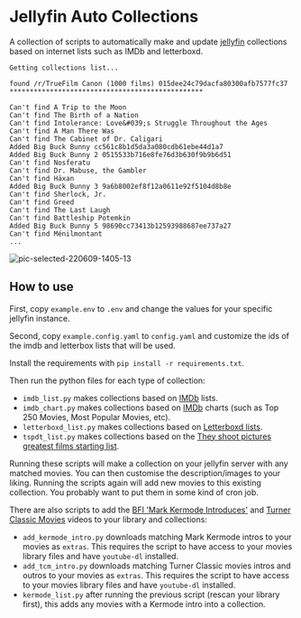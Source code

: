 # Jellyfin Auto Collections

A collection of scripts to automatically make and update [jellyfin](jellyfin.org) collections based on internet lists such as IMDb and letterboxd.

```
Getting collections list...

found /r/TrueFilm Canon (1000 films) 015dee24c79dacfa80300afb7577fc37
************************************************

Can't find A Trip to the Moon
Can't find The Birth of a Nation
Can't find Intolerance: Love&#039;s Struggle Throughout the Ages
Can't find A Man There Was
Can't find The Cabinet of Dr. Caligari
Added Big Buck Bunny cc561c8b1d5da3a080cdb61ebe44d1a7
Added Big Buck Bunny 2 0515533b716e8fe76d3b630f9b9b6d51
Can't find Nosferatu
Can't find Dr. Mabuse, the Gambler
Can't find Häxan
Added Big Buck Bunny 3 9a6b8002ef8f12a0611e92f5104d8b8e
Can't find Sherlock, Jr.
Can't find Greed
Can't find The Last Laugh
Can't find Battleship Potemkin
Added Big Buck Bunny 5 98690cc73413b12593988687ee737a27
Can't find Ménilmontant
...
```

![pic-selected-220609-1405-13](https://user-images.githubusercontent.com/13795113/172853971-8b5ab33b-58a9-4073-8a28-c471e9710cdc.png)

## How to use

First, copy `example.env` to `.env` and change the values for your specific jellyfin instance.

Second, copy `example.config.yaml` to `config.yaml` and customize the ids of the imdb and letterbox lists that will be used.

Install the requirements with `pip install -r requirements.txt`.

Then run the python files for each type of collection:

- `imdb_list.py` makes collections based on [IMDb](www.imdb.com) lists.
- `imdb_chart.py` makes collections based on [IMDb](www.imdb.com) charts (such as Top 250 Movies, Most Popular Movies, etc).
- `letterboxd_list.py` makes collections based on [Letterboxd lists](https://letterboxd.com/lists/).
- `tspdt_list.py` makes collections based on the [They shoot pictures greatest films starting list](https://www.theyshootpictures.com/gf1000_startinglist_table.php).

Running these scripts will make a collection on your jellyfin server with any matched movies. You can then customise the description/images to your liking. Running the scripts again will add new movies to this existing collection. You probably want to put them in some kind of cron job.

There are also scripts to add the [BFI 'Mark Kermode Introduces'](https://www.youtube.com/watch?v=2duv-rLkt0U&list=PLXvkgGofjDzhx-h7eexfVbH3WslWrBXE9) and [Turner Classic Movies](https://www.youtube.com/@tcmintrosandwrap-ups1994/videos) videos to your library and collections:

- `add_kermode_intro.py` downloads matching Mark Kermode intros to your movies as `extras`. This requires the script to have access to your movies library files and have `youtube-dl` installed.
- `add_tcm_intro.py` downloads matching Turner Classic movies intros and outros to your movies as `extras`. This requires the script to have access to your movies library files and have `youtube-dl` installed.
- `kermode_list.py` after running the previous script (rescan your library first), this adds any movies with a Kermode intro into a collection.
